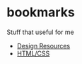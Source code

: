 # bookmarks
Stuff that useful for me

- [Design Resources](https://github.com/vanquang9387/design-resources)
- [HTML/CSS](./html-css.md)
